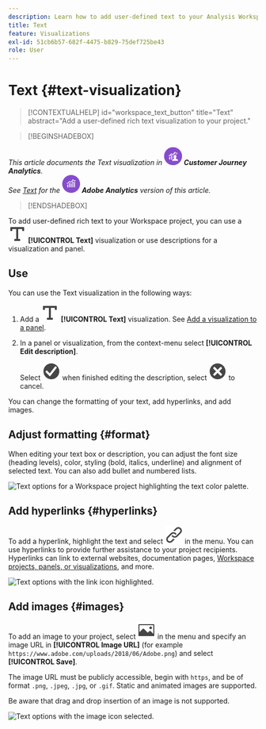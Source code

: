 ```yaml
---
description: Learn how to add user-defined text to your Analysis Workspace project.
title: Text
feature: Visualizations
exl-id: 51cb6b57-682f-4475-b829-75def725be43
role: User
---
```

# Text {#text-visualization}

<!-- markdownlint-disable MD034 -->

>[!CONTEXTUALHELP]
>id="workspace_text_button"
>title="Text"
>abstract="Add a user-defined rich text visualization to your project."

<!-- markdownlint-enable MD034 -->


>[!BEGINSHADEBOX]

_This article documents the Text visualization in_ ![CustomerJourneyAnalytics](/help/assets/icons/CustomerJourneyAnalytics.svg) _**Customer Journey Analytics**._<br/>_See [Text](https://experienceleague.adobe.com/en/docs/analytics/analyze/analysis-workspace/visualizations/text) for the_ ![AdobeAnalytics](/help/assets/icons/AdobeAnalytics.svg) _**Adobe Analytics** version of this article._

>[!ENDSHADEBOX]


To add user-defined rich text to your Workspace project, you can use a ![Text](/help/assets/icons/Text.svg) **[!UICONTROL Text]** visualization or use descriptions for a visualization and panel. 

## Use

You can use the Text visualization in the following ways:

1. Add a ![Text](/help/assets/icons/Text.svg) **[!UICONTROL Text]** visualization. See [Add a visualization to a panel](freeform-analysis-visualizations.md#add-visualizations-to-a-panel).

1. In a panel or visualization, from the context-menu select **[!UICONTROL Edit description]**. 
   
   Select ![CheckmarkCircle](/help/assets/icons/CheckmarkCircle.svg) when finished editing the description, select ![CloseCircle](/help/assets/icons/CloseCircle.svg) to cancel.

You can change the formatting of your text, add hyperlinks, and add images.

## Adjust formatting {#format}

When editing your text box or description, you can adjust the font size (heading levels), color, styling (bold, italics, underline) and alignment of selected text. You can also add bullet and numbered lists.

![Text options for a Workspace project highlighting the text color palette.](assets/format.png)

## Add hyperlinks {#hyperlinks}

To add a hyperlink, highlight the text and select ![Link](/help/assets/icons/Link.svg) in the menu. You can use hyperlinks to provide further assistance to your project recipients. Hyperlinks can link to external websites, documentation pages, [Workspace projects, panels, or visualizations](/help/analysis-workspace/curate-share/shareable-links.md), and more.

![Text options with the link icon highlighted.](assets/hyperlink.png)

## Add images {#images}

To add an image to your project, select ![Image](/help/assets/icons/Image.svg) in the menu and specify an image URL in **[!UICONTROL Image URL]** (for example `https://www.adobe.com/uploads/2018/06/Adobe.png`) and select **[!UICONTROL Save]**. 

The image URL must be publicly accessible, begin with `https`, and be of format `.png`, `.jpeg`, `.jpg`, or `.gif`. Static and animated images are supported. 

Be aware that drag and drop insertion of an image is not supported.

![Text options with the image icon selected.](assets/image.png)
